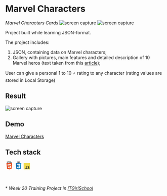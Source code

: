 # Marvel Characters

_Marvel Characters Cards_ <img width="20px" alt="screen capture" src="../main/assets/img/logo.png"> <img width="20px" alt="screen capture" src="../main/assets/icons/favicon-32x32.png">

Project built while learning JSON-format.

The project includes:

1. JSON, containing data on Marvel characters;
2. Gallery with pictures, main features and detailed description of 10 Marvel heros (text taken from this [article]);

User can give a personal 1 to 10 ⭐ rating to any character (rating values are stored in Local Storage)

## Result

<img width="35%" alt="screen capture" src="../main/assets/img/сaptureweb.jpeg">

## Demo

[Marvel Characters]

## Tech stack

<code><img height="25" src="https://raw.githubusercontent.com/github/explore/80688e429a7d4ef2fca1e82350fe8e3517d3494d/topics/html/html.png"></code>
<code><img height="25" src="https://raw.githubusercontent.com/github/explore/80688e429a7d4ef2fca1e82350fe8e3517d3494d/topics/css/css.png"></code>
<code><img height="20" src="https://raw.githubusercontent.com/github/explore/80688e429a7d4ef2fca1e82350fe8e3517d3494d/topics/javascript/javascript.png"></code>

<br><br> \* _Week 20 Training Project in [ITGirlSchool]_

[ITGirlSchool]: https://itgirlschool.com/en
[Marvel Characters]: https://alenagm.github.io/Marvel-Characters/
[article]: https://www.ellegirl.ru/articles/vse-o-15-samyih-krutyih-supergeroyah/
